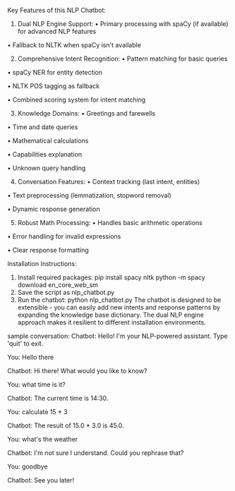 Key Features of this NLP Chatbot:

1.	Dual NLP Engine Support:
•	Primary processing with spaCy (if available) for advanced NLP features

•	Fallback to NLTK when spaCy isn't available

2.	Comprehensive Intent Recognition:
•	Pattern matching for basic queries

•	spaCy NER for entity detection

•	NLTK POS tagging as fallback

•	Combined scoring system for intent matching

3.	Knowledge Domains:
•	Greetings and farewells

•	Time and date queries

•	Mathematical calculations

•	Capabilities explanation

•	Unknown query handling

4.	Conversation Features:
•	Context tracking (last intent, entities)

•	Text preprocessing (lemmatization, stopword removal)

•	Dynamic response generation

5.	Robust Math Processing:
•	Handles basic arithmetic operations

•	Error handling for invalid expressions

•	Clear response formatting

Installation Instructions:
1.	Install required packages:
pip install spacy nltk
python -m spacy download en_core_web_sm
2.	Save the script as nlp_chatbot.py
3.	Run the chatbot:
python nlp_chatbot.py
The chatbot is designed to be extensible - you can easily add new intents and response patterns by expanding the knowledge base dictionary. The dual NLP engine approach makes it resilient to different installation environments.

sample conversation:
Chatbot: Hello! I'm your NLP-powered assistant. Type 'quit' to exit.

You: Hello there

Chatbot: Hi there! What would you like to know?

You: what time is it?

Chatbot: The current time is 14:30.

You: calculate 15 * 3

Chatbot: The result of 15.0 * 3.0 is 45.0.

You: what's the weather

Chatbot: I'm not sure I understand. Could you rephrase that?

You: goodbye

Chatbot: See you later!

